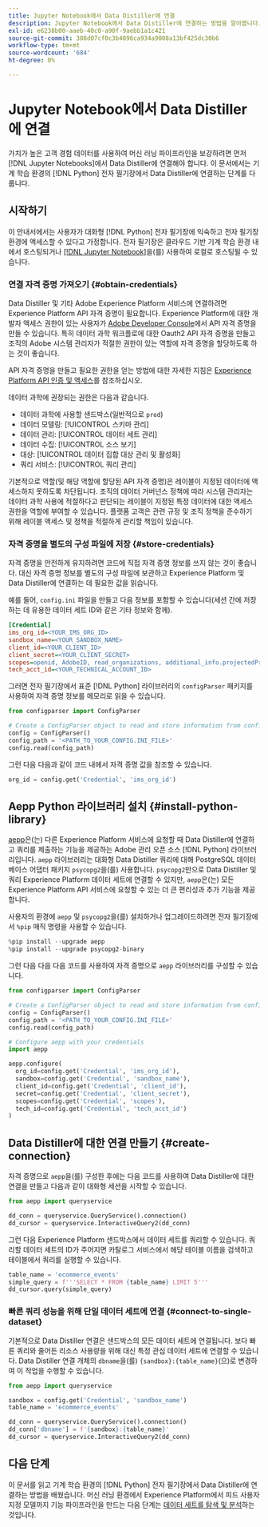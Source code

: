 ```yaml
---
title: Jupyter Notebook에서 Data Distiller에 연결
description: Jupyter Notebook에서 Data Distiller에 연결하는 방법을 알아봅니다.
exl-id: e6238b00-aaeb-40c0-a90f-9aebb1a1c421
source-git-commit: 308d07cf0c3b4096ca934a9008a13bf425dc30b6
workflow-type: tm+mt
source-wordcount: '684'
ht-degree: 0%

---
```


# Jupyter Notebook에서 Data Distiller에 연결

가치가 높은 고객 경험 데이터를 사용하여 머신 러닝 파이프라인을 보강하려면 먼저 [!DNL Jupyter Notebooks]에서 Data Distiller에 연결해야 합니다. 이 문서에서는 기계 학습 환경의 [!DNL Python] 전자 필기장에서 Data Distiller에 연결하는 단계를 다룹니다.

## 시작하기

이 안내서에서는 사용자가 대화형 [!DNL Python] 전자 필기장에 익숙하고 전자 필기장 환경에 액세스할 수 있다고 가정합니다. 전자 필기장은 클라우드 기반 기계 학습 환경 내에서 호스팅되거나 [[!DNL Jupyter Notebook]](https://jupyter.org/)을(를) 사용하여 로컬로 호스팅될 수 있습니다.

### 연결 자격 증명 가져오기 {#obtain-credentials}

Data Distiller 및 기타 Adobe Experience Platform 서비스에 연결하려면 Experience Platform API 자격 증명이 필요합니다. Experience Platform에 대한 개발자 액세스 권한이 있는 사용자가 [Adobe Developer Console](https://developer.adobe.com/console/home)에서 API 자격 증명을 만들 수 있습니다. 특히 데이터 과학 워크플로에 대한 Oauth2 API 자격 증명을 만들고 조직의 Adobe 시스템 관리자가 적절한 권한이 있는 역할에 자격 증명을 할당하도록 하는 것이 좋습니다.

API 자격 증명을 만들고 필요한 권한을 얻는 방법에 대한 자세한 지침은 [Experience Platform API 인증 및 액세스](../../../landing/api-authentication.md)를 참조하십시오.

데이터 과학에 권장되는 권한은 다음과 같습니다.

- 데이터 과학에 사용할 샌드박스(일반적으로 `prod`)
- 데이터 모델링: [!UICONTROL 스키마 관리]
- 데이터 관리: [!UICONTROL 데이터 세트 관리]
- 데이터 수집: [!UICONTROL 소스 보기]
- 대상: [!UICONTROL 데이터 집합 대상 관리 및 활성화]
- 쿼리 서비스: [!UICONTROL 쿼리 관리]

기본적으로 역할(및 해당 역할에 할당된 API 자격 증명)은 레이블이 지정된 데이터에 액세스하지 못하도록 차단됩니다. 조직의 데이터 거버넌스 정책에 따라 시스템 관리자는 데이터 과학 사용에 적절하다고 판단되는 레이블이 지정된 특정 데이터에 대한 액세스 권한을 역할에 부여할 수 있습니다. 플랫폼 고객은 관련 규정 및 조직 정책을 준수하기 위해 레이블 액세스 및 정책을 적절하게 관리할 책임이 있습니다.

### 자격 증명을 별도의 구성 파일에 저장 {#store-credentials}

자격 증명을 안전하게 유지하려면 코드에 직접 자격 증명 정보를 쓰지 않는 것이 좋습니다. 대신 자격 증명 정보를 별도의 구성 파일에 보관하고 Experience Platform 및 Data Distiller에 연결하는 데 필요한 값을 읽습니다.

예를 들어, `config.ini` 파일을 만들고 다음 정보를 포함할 수 있습니다(세션 간에 저장하는 데 유용한 데이터 세트 ID와 같은 기타 정보와 함께).

```ini
[Credential]
ims_org_id=<YOUR_IMS_ORG_ID>
sandbox_name=<YOUR_SANDBOX_NAME>
client_id=<YOUR_CLIENT_ID>
client_secret=<YOUR_CLIENT_SECRET>
scopes=openid, AdobeID, read_organizations, additional_info.projectedProductContext, session
tech_acct_id=<YOUR_TECHNICAL_ACCOUNT_ID>
```

그러면 전자 필기장에서 표준 [!DNL Python] 라이브러리의 `configParser` 패키지를 사용하여 자격 증명 정보를 메모리로 읽을 수 있습니다.

```python
from configparser import ConfigParser

# Create a ConfigParser object to read and store information from config.ini
config = ConfigParser()
config_path = '<PATH_TO_YOUR_CONFIG.INI_FILE>'
config.read(config_path)
```

그런 다음 다음과 같이 코드 내에서 자격 증명 값을 참조할 수 있습니다.

```python
org_id = config.get('Credential', 'ims_org_id')
```

## Aepp Python 라이브러리 설치 {#install-python-library}

[aepp](https://github.com/adobe/aepp/tree/main)은(는) 다른 Experience Platform 서비스에 요청할 때 Data Distiller에 연결하고 쿼리를 제출하는 기능을 제공하는 Adobe 관리 오픈 소스 [!DNL Python] 라이브러리입니다. `aepp` 라이브러리는 대화형 Data Distiller 쿼리에 대해 PostgreSQL 데이터베이스 어댑터 패키지 `psycopg2`을(를) 사용합니다. `psycopg2`만으로 Data Distiller 및 쿼리 Experience Platform 데이터 세트에 연결할 수 있지만, `aepp`은(는) 모든 Experience Platform API 서비스에 요청할 수 있는 더 큰 편리성과 추가 기능을 제공합니다.

사용자의 환경에 `aepp` 및 `psycopg2`을(를) 설치하거나 업그레이드하려면 전자 필기장에서 `%pip` 매직 명령을 사용할 수 있습니다.

```python
%pip install --upgrade aepp
%pip install --upgrade psycopg2-binary
```

그런 다음 다음 다음 코드를 사용하여 자격 증명으로 `aepp` 라이브러리를 구성할 수 있습니다.

```python
from configparser import ConfigParser

# Create a ConfigParser object to read and store information from config.ini
config = ConfigParser()
config_path = '<PATH_TO_YOUR_CONFIG.INI_FILE>'
config.read(config_path)

# Configure aepp with your credentials
import aepp

aepp.configure(
  org_id=config.get('Credential', 'ims_org_id'),
  sandbox=config.get('Credential', 'sandbox_name'),
  client_id=config.get('Credential', 'client_id'), 
  secret=config.get('Credential', 'client_secret'),
  scopes=config.get('Credential', 'scopes'),
  tech_id=config.get('Credential', 'tech_acct_id')
)
```

## Data Distiller에 대한 연결 만들기 {#create-connection}

자격 증명으로 `aepp`을(를) 구성한 후에는 다음 코드를 사용하여 Data Distiller에 대한 연결을 만들고 다음과 같이 대화형 세션을 시작할 수 있습니다.

```python
from aepp import queryservice

dd_conn = queryservice.QueryService().connection()
dd_cursor = queryservice.InteractiveQuery2(dd_conn)
```

그런 다음 Experience Platform 샌드박스에서 데이터 세트를 쿼리할 수 있습니다. 쿼리할 데이터 세트의 ID가 주어지면 카탈로그 서비스에서 해당 테이블 이름을 검색하고 테이블에서 쿼리를 실행할 수 있습니다.

```python
table_name = 'ecommerce_events'
simple_query = f'''SELECT * FROM {table_name} LIMIT 5'''
dd_cursor.query(simple_query)
```

### 빠른 쿼리 성능을 위해 단일 데이터 세트에 연결 {#connect-to-single-dataset}

기본적으로 Data Distiller 연결은 샌드박스의 모든 데이터 세트에 연결됩니다. 보다 빠른 쿼리와 줄어든 리소스 사용량을 위해 대신 특정 관심 데이터 세트에 연결할 수 있습니다. Data Distiller 연결 개체의 `dbname`을(를) `{sandbox}:{table_name}`(으)로 변경하여 이 작업을 수행할 수 있습니다.

```python
from aepp import queryservice

sandbox = config.get('Credential', 'sandbox_name')
table_name = 'ecommerce_events'

dd_conn = queryservice.QueryService().connection()
dd_conn['dbname'] = f'{sandbox}:{table_name}'
dd_cursor = queryservice.InteractiveQuery2(dd_conn)
```

## 다음 단계

이 문서를 읽고 기계 학습 환경의 [!DNL Python] 전자 필기장에서 Data Distiller에 연결하는 방법을 배웠습니다. 머신 러닝 환경에서 Experience Platform에서 피드 사용자 지정 모델까지 기능 파이프라인을 만드는 다음 단계는 [데이터 세트를 탐색 및 분석](./exploratory-analysis.md)하는 것입니다.
